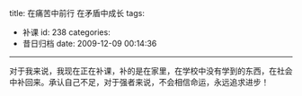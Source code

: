 title: 在痛苦中前行 在矛盾中成长
tags:
  - 补课
id: 238
categories:
  - 昔日归档
date: 2009-12-09 00:14:36
---

对于我来说，我现在正在补课，补的是在家里，在学校中没有学到的东西，在社会中补回来。承认自己不足，对于强者来说，不会相信命运，永远追求进步！